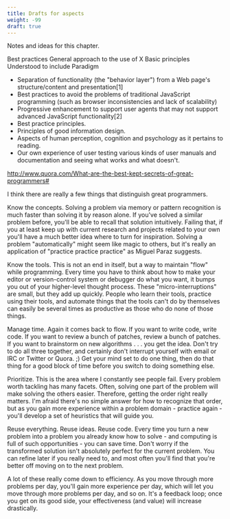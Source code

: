 ```yaml
---
title: Drafts for aspects
weight: -99
draft: true
---
```


Notes and ideas for this chapter.

Best practices
General approach to the use of X
Basic principles
Understood to include
Paradigm

- Separation of functionality (the "behavior layer") from a Web page's structure/content and presentation[1]
- Best practices to avoid the problems of traditional JavaScript programming (such as browser inconsistencies and lack of scalability)
- Progressive enhancement to support user agents that may not support advanced JavaScript functionality[2]
- Best practice principles.
- Principles of good information design.
- Aspects of human perception, cognition and psychology as it pertains to reading.
- Our own experience of user testing various kinds of user manuals and documentation and seeing what works and what doesn't.

http://www.quora.com/What-are-the-best-kept-secrets-of-great-programmers#

I think there are really a few things that distinguish great programmers.

Know the concepts. Solving a problem via memory or pattern recognition is much faster than solving it by reason alone. If you've solved a similar problem before, you'll be able to recall that solution intuitively. Failing that, if you at least keep up with current research and projects related to your own you'll have a much better idea where to turn for inspiration. Solving a problem "automatically" might seem like magic to others, but it's really an application of "practice practice practice" as Miguel Paraz suggests.

Know the tools. This is not an end in itself, but a way to maintain "flow" while programming. Every time you have to think about how to make your editor or version-control system or debugger do what you want, it bumps you out of your higher-level thought process. These "micro-interruptions" are small, but they add up quickly. People who learn their tools, practice using their tools, and automate things that the tools can't do by themselves can easily be several times as productive as those who do none of those things.

Manage time. Again it comes back to flow. If you want to write code, write code. If you want to review a bunch of patches, review a bunch of patches. If you want to brainstorm on new algorithms . . . you get the idea. Don't try to do all three together, and certainly don't interrupt yourself with email or IRC or Twitter or Quora. ;) Get your mind set to do one thing, then do that thing for a good block of time before you switch to doing something else.

Prioritize. This is the area where I constantly see people fail. Every problem worth tackling has many facets. Often, solving one part of the problem will make solving the others easier. Therefore, getting the order right really matters. I'm afraid there's no simple answer for how to recognize that order, but as you gain more experience within a problem domain - practice again - you'll develop a set of heuristics that will guide you.

Reuse everything. Reuse ideas. Reuse code. Every time you turn a new problem into a problem you already know how to solve - and computing is full of such opportunities - you can save time. Don't worry if the transformed solution isn't absolutely perfect for the current problem. You can refine later if you really need to, and most often you'll find that you're better off moving on to the next problem.

A lot of these really come down to efficiency. As you move through more problems per day, you'll gain more experience per day, which will let you move through more problems per day, and so on. It's a feedback loop; once you get on its good side, your effectiveness (and value) will increase drastically.
